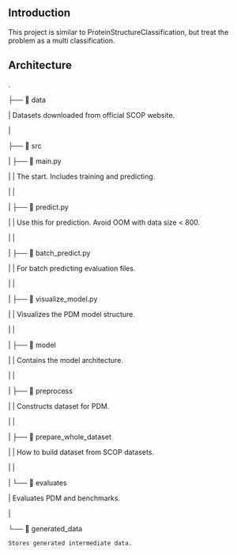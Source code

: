 ## Introduction
This project is similar to ProteinStructureClassification, but treat the problem as a multi classification.

## Architecture
.

├── 📁 data

|   Datasets downloaded from official SCOP website.

|

├── 📁 src

|   ├── 📄 main.py

|   |   The start. Includes training and predicting.

|   |

|   ├── 📄 predict.py

|   |   Use this for prediction. Avoid OOM with data size < 800.

|   |

|   ├── 📄 batch_predict.py

|   |   For batch predicting evaluation files.

|   |

|   ├── 📄 visualize_model.py

|   |   Visualizes the PDM model structure.

|   |

|   ├── 📁 model

|   |   Contains the model architecture.

|   |

|   ├── 📁 preprocess

|   |   Constructs dataset for PDM.

|   |

|   ├── 📁 prepare_whole_dataset

|   |   How to build dataset from SCOP datasets.

|   |

|   └── 📁 evaluates

|       Evaluates PDM and benchmarks.

|

└── 📁 generated_data

    Stores generated intermediate data.

